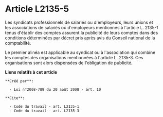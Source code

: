 # Article L2135-5

Les syndicats professionnels de salariés ou d'employeurs, leurs unions et les associations de salariés ou d'employeurs
mentionnés à l'article L. 2135-1 tenus d'établir des comptes assurent la publicité de leurs comptes dans des conditions
déterminées par décret pris après avis du Conseil national de la comptabilité. 

Le premier alinéa est applicable au syndicat ou à l'association qui combine les comptes des organisations mentionnées à
l'article L. 2135-3. Ces organisations sont alors dispensées de l'obligation de publicité.

**Liens relatifs à cet article**

	**Créé par**:

	  - Loi n°2008-789 du 20 août 2008 - art. 10

	**Cite**:

	  - Code du travail - art. L2135-1
	  - Code du travail - art. L2135-3
